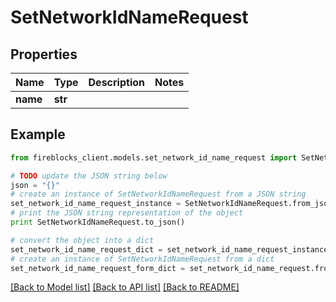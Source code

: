 # SetNetworkIdNameRequest


## Properties

Name | Type | Description | Notes
------------ | ------------- | ------------- | -------------
**name** | **str** |  | 

## Example

```python
from fireblocks_client.models.set_network_id_name_request import SetNetworkIdNameRequest

# TODO update the JSON string below
json = "{}"
# create an instance of SetNetworkIdNameRequest from a JSON string
set_network_id_name_request_instance = SetNetworkIdNameRequest.from_json(json)
# print the JSON string representation of the object
print SetNetworkIdNameRequest.to_json()

# convert the object into a dict
set_network_id_name_request_dict = set_network_id_name_request_instance.to_dict()
# create an instance of SetNetworkIdNameRequest from a dict
set_network_id_name_request_form_dict = set_network_id_name_request.from_dict(set_network_id_name_request_dict)
```
[[Back to Model list]](../README.md#documentation-for-models) [[Back to API list]](../README.md#documentation-for-api-endpoints) [[Back to README]](../README.md)


